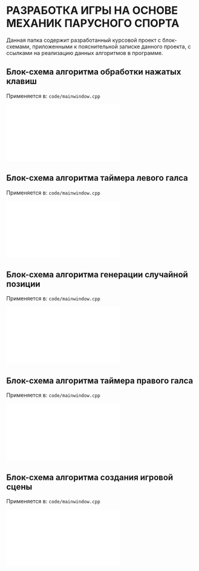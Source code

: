 # РАЗРАБОТКА ИГРЫ НА ОСНОВЕ МЕХАНИК ПАРУСНОГО СПОРТА

Данная папка содержит разработанный курсовой проект с блок-схемами, приложенными к пояснительной записке данного проекта, с ссылками на реализацию данных алгоритмов в программе. 

## Блок-схема алгоритма обработки нажатых клавиш

Применяется в: `code/mainwindow.cpp`

![Algorithm scheme](schemes/keyboard.pdf)

## Блок-схема алгоритма таймера левого галса

Применяется в: `code/mainwindow.cpp`

![Algorithm scheme](schemes/left.pdf)

## Блок-схема алгоритма генерации случайной позиции

Применяется в: `code/mainwindow.cpp`

![Algorithm scheme](schemes/randompos.pdf)

## Блок-схема алгоритма таймера правого галса

Применяется в: `code/mainwindow.cpp`

![Algorithm scheme](schemes/right.pdf)

## Блок-схема алгоритма создания игровой сцены

Применяется в: `code/mainwindow.cpp`

![Algorithm scheme](schemes/spawnscene.pdf)
